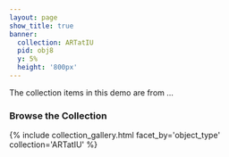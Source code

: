 ```yaml
---
layout: page
show_title: true
banner:
  collection: ARTatIU
  pid: obj8
  y: 5%
  height: '800px'
---
```

The collection items in this demo are from ...


### Browse the Collection

{% include collection_gallery.html facet_by='object_type' collection='ARTatIU' %}

